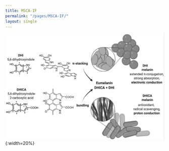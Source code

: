 ```yaml
---
title: MSCA-IF
permalink: "/pages/MSCA-IF/"
layout: single
---
```


![scheme_melanin](/images/melascheme.png){:width=20%}


